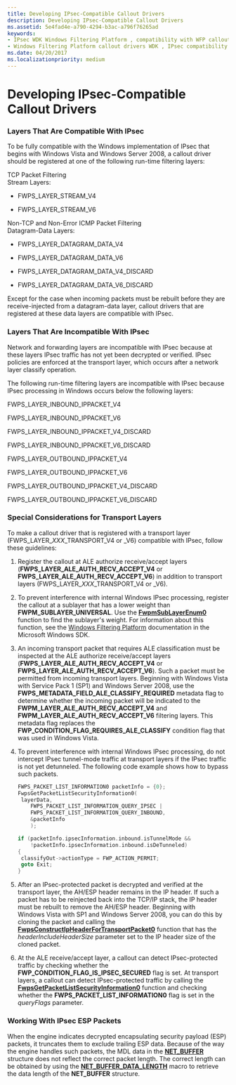 ```yaml
---
title: Developing IPsec-Compatible Callout Drivers
description: Developing IPsec-Compatible Callout Drivers
ms.assetid: 5e4fad4e-a790-4294-b3ac-a796f76265ad
keywords:
- IPsec WDK Windows Filtering Platform , compatibility with WFP callout drivers
- Windows Filtering Platform callout drivers WDK , IPsec compatibility
ms.date: 04/20/2017
ms.localizationpriority: medium
---
```


# Developing IPsec-Compatible Callout Drivers


### Layers That Are Compatible With IPsec

To be fully compatible with the Windows implementation of IPsec that begins with Windows Vista and Windows Server 2008, a callout driver should be registered at one of the following run-time filtering layers:

<a href="" id="tcp-packet-filtering"></a>TCP Packet Filtering  
Stream Layers:

-   FWPS\_LAYER\_STREAM\_V4

-   FWPS\_LAYER\_STREAM\_V6

<a href="" id="non-tcp-and-non-error-icmp-packet-filtering"></a>Non-TCP and Non-Error ICMP Packet Filtering  
Datagram-Data Layers:

-   FWPS\_LAYER\_DATAGRAM\_DATA\_V4

-   FWPS\_LAYER\_DATAGRAM\_DATA\_V6

-   FWPS\_LAYER\_DATAGRAM\_DATA\_V4\_DISCARD

-   FWPS\_LAYER\_DATAGRAM\_DATA\_V6\_DISCARD

Except for the case when incoming packets must be rebuilt before they are receive-injected from a datagram-data layer, callout drivers that are registered at these data layers are compatible with IPsec.

### Layers That Are Incompatible With IPsec

Network and forwarding layers are incompatible with IPsec because at these layers IPsec traffic has not yet been decrypted or verified. IPsec policies are enforced at the transport layer, which occurs after a network layer classify operation.

The following run-time filtering layers are incompatible with IPsec because IPsec processing in Windows occurs below the following layers:

FWPS\_LAYER\_INBOUND\_IPPACKET\_V4

FWPS\_LAYER\_INBOUND\_IPPACKET\_V6

FWPS\_LAYER\_INBOUND\_IPPACKET\_V4\_DISCARD

FWPS\_LAYER\_INBOUND\_IPPACKET\_V6\_DISCARD

FWPS\_LAYER\_OUTBOUND\_IPPACKET\_V4

FWPS\_LAYER\_OUTBOUND\_IPPACKET\_V6

FWPS\_LAYER\_OUTBOUND\_IPPACKET\_V4\_DISCARD

FWPS\_LAYER\_OUTBOUND\_IPPACKET\_V6\_DISCARD

### Special Considerations for Transport Layers

To make a callout driver that is registered with a transport layer (FWPS\_LAYER\_*XXX*\_TRANSPORT\_V4 or \_V6) compatible with IPsec, follow these guidelines:

1.  Register the callout at ALE authorize receive/accept layers (**FWPS\_LAYER\_ALE\_AUTH\_RECV\_ACCEPT\_V4** or **FWPS\_LAYER\_ALE\_AUTH\_RECV\_ACCEPT\_V6**) in addition to transport layers (FWPS\_LAYER\_*XXX*\_TRANSPORT\_V4 or \_V6).

2.  To prevent interference with internal Windows IPsec processing, register the callout at a sublayer that has a lower weight than **FWPM\_SUBLAYER\_UNIVERSAL**. Use the [**FwpmSubLayerEnum0**](https://docs.microsoft.com/windows/desktop/api/fwpmu/nf-fwpmu-fwpmsublayerenum0) function to find the sublayer's weight. For information about this function, see the [Windows Filtering Platform](https://go.microsoft.com/fwlink/p/?linkid=90220) documentation in the Microsoft Windows SDK.

3.  An incoming transport packet that requires ALE classification must be inspected at the ALE authorize receive/accept layers (**FWPS\_LAYER\_ALE\_AUTH\_RECV\_ACCEPT\_V4** or **FWPS\_LAYER\_ALE\_AUTH\_RECV\_ACCEPT\_V6**). Such a packet must be permitted from incoming transport layers. Beginning with Windows Vista with Service Pack 1 (SP1) and Windows Server 2008, use the **FWPS\_METADATA\_FIELD\_ALE\_CLASSIFY\_REQUIRED** metadata flag to determine whether the incoming packet will be indicated to the **FWPM\_LAYER\_ALE\_AUTH\_RECV\_ACCEPT\_V4** and **FWPM\_LAYER\_ALE\_AUTH\_RECV\_ACCEPT\_V6** filtering layers. This metadata flag replaces the **FWP\_CONDITION\_FLAG\_REQUIRES\_ALE\_CLASSIFY** condition flag that was used in Windows Vista.

4.  To prevent interference with internal Windows IPsec processing, do not intercept IPsec tunnel-mode traffic at transport layers if the IPsec traffic is not yet detunneled. The following code example shows how to bypass such packets.
    ```C++
    FWPS_PACKET_LIST_INFORMATION0 packetInfo = {0};
    FwpsGetPacketListSecurityInformation0(
     layerData,
        FWPS_PACKET_LIST_INFORMATION_QUERY_IPSEC |
        FWPS_PACKET_LIST_INFORMATION_QUERY_INBOUND,
        &packetInfo
        );

    if (packetInfo.ipsecInformation.inbound.isTunnelMode &&
        !packetInfo.ipsecInformation.inbound.isDeTunneled)
    {
     classifyOut->actionType = FWP_ACTION_PERMIT;
     goto Exit;
    }
    ```

5.  After an IPsec-protected packet is decrypted and verified at the transport layer, the AH/ESP header remains in the IP header. If such a packet has to be reinjected back into the TCP/IP stack, the IP header must be rebuilt to remove the AH/ESP header. Beginning with Windows Vista with SP1 and Windows Server 2008, you can do this by cloning the packet and calling the [**FwpsConstructIpHeaderForTransportPacket0**](https://docs.microsoft.com/windows-hardware/drivers/ddi/content/fwpsk/nf-fwpsk-fwpsconstructipheaderfortransportpacket0) function that has the *headerIncludeHeaderSize* parameter set to the IP header size of the cloned packet.

6.  At the ALE receive/accept layer, a callout can detect IPsec-protected traffic by checking whether the **FWP\_CONDITION\_FLAG\_IS\_IPSEC\_SECURED** flag is set. At transport layers, a callout can detect IPsec-protected traffic by calling the [**FwpsGetPacketListSecurityInformation0**](https://docs.microsoft.com/windows-hardware/drivers/ddi/content/fwpsk/nf-fwpsk-fwpsgetpacketlistsecurityinformation0) function and checking whether the **FWPS\_PACKET\_LIST\_INFORMATION0** flag is set in the *queryFlags* parameter.

### Working With IPsec ESP Packets

When the engine indicates decrypted encapsulating security payload (ESP) packets, it truncates them to exclude trailing ESP data. Because of the way the engine handles such packets, the MDL data in the [**NET\_BUFFER**](https://docs.microsoft.com/windows-hardware/drivers/ddi/content/ndis/ns-ndis-_net_buffer) structure does not reflect the correct packet length. The correct length can be obtained by using the [**NET\_BUFFER\_DATA\_LENGTH**](https://docs.microsoft.com/windows-hardware/drivers/network/net-buffer-data-length) macro to retrieve the data length of the **NET\_BUFFER** structure.

 

 





